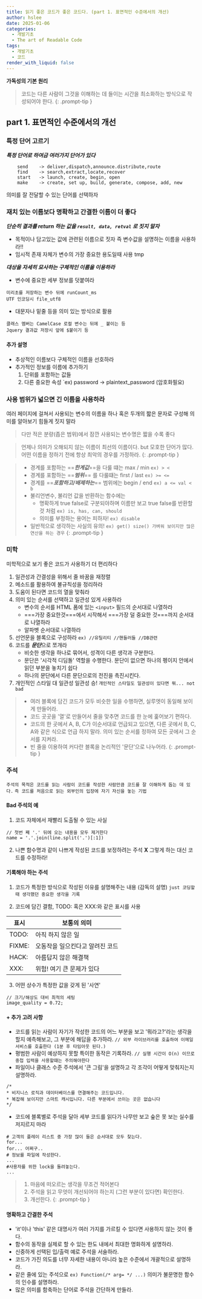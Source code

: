 ```yaml
---
title: 읽기 좋은 코드가 좋은 코드다. (part 1. 표면적인 수준에서의 개선)
author: hslee
date: 2025-01-06
categories:
  - 개발기초
  - The art of Readable Code
tags:
  - 개발기초
  - 코드
render_with_liquid: false
---
```

**가독성의 기본 원리**

> 코드는 다른 사람이 그것을 이해하는 데 들이는 시간을 최소화하는 방식으로 작성되어야 한다.
> {: .prompt-tip }

## part 1. 표면적인 수준에서의 개선
### 특정 단어 고르기
***특정 단어로 하여금 여러가지 단어가 있다***
```example
	send	-> deliver,dispatch,announce.distribute,route
	find 	-> search,extract,locate,recover
	start	-> launch, create, begin, open
	make	-> create, set up, build, generate, compose, add, new
```
의미를 잘 전달할 수 있는 단어를 선택하자

### 재치 있는 이름보다 명확하고 간결한 이름이 더 좋다
***단순히 결과를 return 하는 값을 `result, data, retval` 로 짓지 말자***
- 목적이나 담고있는 값에 관련된 이름으로 짓자 즉 변수값을 설명하는 이름을 사용하라!!
- 임시적 존재 자체가 변수의 가장 중요한 용도일때 사용 tmp

***대상을 자세히 묘사하는 구체적인 이름을 이용하라***
- 변수에 중요한 세부 정보를 덧붙여라
```example
미리초를 저장하는 변수 뒤에 runCount_ms 
UTF 인코딩시 file_utf8
```
- 대문자나 밑줄 등을 의미 있는 방식으로 활용
```example
클래스 멤버는 CamelCase 로컬 변수는 뒤에 _ 붙이는 등 
Jquery 결과값 저장시 앞에 $붙이기 등
```
#### 추가 설명
- 추상적인 이름보다 구체적인 이름을 선호하라
- 추가적인 정보를 이름에 추가하기
	1. 단위를 포함하는 값들
	2. 다른 중요한 속성 `ex) password -> plaintext_password (암호화필요)

### 사용 범위가 넓으면 긴 이름을 사용하라
여러 페이지에 걸쳐서 사용되는 변수의 이름을 하나 혹은 두개의 짧은 문자로 구성해 의미를 알아보기 힘들게 짓지 말라
>다만 적은 분량(좁은 범위)에서 잠깐 사용되는 변수명은 짧을 수록 좋다

> 언제나 의미가 오해되지 않는 이름이 최선의 이름이다. but 모호한 단어가 많다.
> 어떤 이름을 정하기 전에 항상 최악의 경우를 가정하라.
{: .prompt-tip }

> - 경계를 포함하는 ==***한계값***==을 다룰 떄는 max / min `ex) > <`
> - 경계를 포함하는 ==***범위***== 를 다룰떄는 first / last `ex) >= <=`
> - 경계를 ==***포함하고/배제하는***== 범위에는 begin / end `ex) a <= val < b `
> - 불리언변수, 불리언 값을 반환하는 함수에는
>	- 명확하게 true false로 구분되야하며 이름만 보고 true false를 반환할 것 처럼 
>	  `ex) is, has, can, should`
>	 - 의미를 부정하는 용어는 피하자! `ex) disable`
> - 일반적으로 생각하는 사실의 유의! 
> `ex) get() size() 가벼워 보이지만 많은 연산을 하는 경우`
{: .prompt-tip }

### 미학
미학적으로 보기 좋은 코드가 사용하기 더 편리하다
1. 일관성과 간결성을 위해서 줄 바꿈을 재정렬
2. 메소드를 활용하여 불규칙성을 정리하라 
3. 도움이 된다면 코드의 열을 맞춰라
4. 의미 있는 순서를 선택하고 일관성 있게 사용하라
	- 변수의 순서를 HTML 폼에 있는 `<input>` 필드의 순서대로 나열하라
	- ===가장 중요한것===에서 시작해서 ===가장 덜 중요한 것===까지 순서대로 나열하라
	- 알파벳 순서대로 나열하라
5. 선언문을 블록으로 구성하라 `ex) //유틸리티 //핸들러들 //DB관련`
6. 코드를 ***문단***으로 쪼개라
	- 비슷한 생각을 하나로 묶어서, 성격이 다른 생각과 구분한다.
	- 문단은 '시각적 디딤돌' 역할을 수행한다. 문단이 없으면 하나의 펭이지 안에서 읽던 부분을 놓치기 쉽다
	- 하나의 문단에서 다른 문단으로의 전진을 촉진시킨다.
7. 개인적인 스타일 대 일관성 일관성 승! `개인적인 스타일도 일관성이 있다면 뭐... not bad`
> - 여러 블록에 담긴 코드가 모두 비슷한 일을 수행하면, 실루엣이 동일해 보이게 만들어라.
> - 코드 곳곳을 '열'로 만들어서 줄을 맞추면 코드를 한 눈에 훑어보기 편하다.
> - 코드의 한 곳에서 A, B, C가 이순서대로 언급되고 있으면, 다른 곳에서 B, C, A와 같은 식으로 언급 하지 말라. 의미 있는 순서를 정하여 모든 곳에서 그 순서를 지켜라.
> - 빈 줄을 이용하여 커다란 블록을 논리적인 '문단'으로 나누어라.
{: .prompt-tip }

### 주석
`주석의 목적은 코드를 읽는 사람이 코드를 작성한 사람만큼 코드를 잘 이해하게 돕는 데 있다.`
`즉 코드를 처음으로 읽는 외부인의 입장에 자기 자신을 놓는 기법`
#### Bad 주석의 예
1. 코드 자체에서 재빨리 도출될 수 있는 사실
```example
// 첫번 째 '.' 뒤에 오는 내용을 모두 제거한다
name = '.'.join(line.split('.')[:1])
```
2. 나쁜 함수명과 같이 나쁘게 작성된 코드를 보정하려는 주석 **X**
	그렇게 하는 대신 코드를 수정하라!

#### 기록해야 하는 주석
1. 코드가 특정한 방식으로 작성된 이유를 설명해주는 내용 (감독의 설명)
	`just 코딩할 때 생각했던 중요한 생각을 기록	`

2. 코드에 담긴 결함, TODO: 혹은 XXX:와 같은 표시를 사용

| **표시** | **보통의 의미**|
| ------ | ----------------- |
| TODO:  | 아직 하지 않은 일        |
| FIXME: | 오동작을 일으킨다고 알려진 코드 |
| HACK:  | 아름답지 않은 해결책       |
| XXX:   | 위험! 여기 큰 문제가 있다   |

3. 어떤 상수가 특정한 값을 갖게 된 '사연'
```example
// 크기/해상도 대비 최적의 세팅
image_quality = 0.72;
```

#### + 추가 고려 사항
- 코드를 읽는 사람이 자기가 작성한 코드의 어느 부분을 보고 '뭐라고?'라는 생각을 할지 예측해보고, 그 부분에 해답을 추가하라.
`// 외부 라이브러리를 호출하여 이메일 서비스를 호출한다 (1분 후 타임아웃 된다.)`
- 평범한 사람이 예상하지 못할 특이한 동작은 기록하라.
`// 실행 시간이 O(n) 이므로 중첩 입력을 사용할떄는 주의해야한다`
- 파일이나 클래스 수준 주석에서 '큰 그림'을 설명하고 각 조각이 어떻게 맞춰지는지 설명하라.
```example
/*
* 비지니스 로직과 데이터베이스를 연결해주는 코드입니다.
* 복잡해 보이지만 스마트 캐시입니다. 다른 부분에서 쓰이는 곳은 없습니다
*/
```
- 코드에 블록별로 주석을 달아 세부 코드를 읽다가 나무만 보고 숲은 못 보는 실수를 저지르지 마라
```
# 고객의 플레이 리스트 중 가장 많이 들은 순서대로 모두 찾는다.
for...
for... 어쩌구..
# 정보를 파일에 작성한다.
...
#사용자를 위한 lock을 돌려놓는다.
...
```

> 1. 마음에 떠오르는 생각을 무조건 적어본다
> 2. 주석을 읽고 무엇이 개선되어야 하는지 (그런 부분이 있다면) 확인한다.
> 3. 개선한다.
{: .prompt-tip }

#### 명확하고 간결한 주석
- 'it'이나 'this' 같은 대명사가 여러 가지를 가르킬 수 있다면 사용하지 않는 것이 좋다.
- 함수의 동작을 실제로 할 수 있는 한도 내에서 최대한 명화하게 설명하라.
- 신중하게 선택된 입/출력 예로 주석을 서술하라.
- 코드가 가진 의도를 너무 자세한 내용이 아니라 높은 수준에서 개괄적으로 설명하라.
- 같은 줄에 있는 주석으로 `ex) Function(/* arg= */ ...)` 의미가 불문명한 함수의 인수를 설명하라.
- 많은 의미를 함축하는 단어로 주석을 간단하게 만들라.